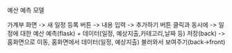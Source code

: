 예산 예측 모델

가계부 화면
-> 새 일정 등록 버튼
-> 내용 입력
-> 추가하기 버튼 클릭과 동시에
-> 일정에 대한 예산 예측(flask) + 데이터(일정, 예상지출,카테고리,날짜 등) 저장(back)
-> 홈화면으로 이동, 홈화면에서 데이터(일정, 예상지출) 불러와서 보여주기(back->front)
